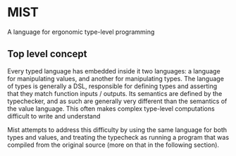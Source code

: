 # MIST
A language for ergonomic type-level programming

## Top level concept
Every typed language has embedded inside it two languages: a language for manipulating values, and another for manipulating types.  The language of types is generally a DSL, responsible for defining types and asserting that they match function inputs / outputs. Its semantics are defined by the typechecker, and as such are generally very different than the semantics of the value language. This often makes complex type-level computations difficult to write and understand

Mist attempts to address this difficulty by using the same language for both types and values, and treating the typecheck as running a program that was compiled from the original source (more on that in the following section).

